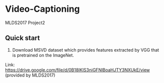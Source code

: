 # Video-Captioning
MLDS2017 Project2
## Quick start
1. Download MSVD dataset which provides features extracted by VGG that is pretrained on the ImageNet.

Link: https://drive.google.com/file/d/0B18IKlS3niGFNlBoaHJTY3NXUkE/view (provided by MLDS2017)
